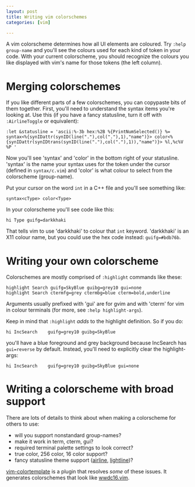 ```yaml
---
layout: post
title: Writing vim colorschemes
categories: [vim]

---
```


A vim colorscheme determines how all UI elements are coloured. Try `:help
group-name` and you'll see the colours used for each kind of token in your
code. With your current colorscheme, you should recognize the colours you like
displayed with vim's name for those tokens (the left column).


# Merging colorschemes

If you like different parts of a few colorschemes, you can copypaste bits of
them together. First, you'll need to understand the syntax items you're looking
at. Use this (if you have a fancy statusline, turn it off with `:AirlineToggle`
or equivalent):

    :let &statusline = 'ascii:%-3b hex:%2B %{PrintNumSelected()} %= syntax<%{synIDattr(synID(line("."),col("."),1),"name")}> color<%{synIDattr(synIDtrans(synID(line("."),col("."),1)),"name")}> %l,%c%V %P '

Now you'll see 'syntax' and 'color' in the bottom right of your statusline.
'syntax' is the name your syntax uses for the token under the cursor (defined
in `syntax/c.vim`) and 'color' is what colour to select from the colorscheme
(group-name).

Put your cursor on the word `int` in a C++ file and you'll see something like:

    syntax<cType> color<Type>

In your colorscheme you'll see code like this:

    hi Type	guifg=darkkhaki

That tells vim to use 'darkkhaki' to colour that `int` keyword. 'darkkhaki' is
an X11 colour name, but you could use the hex code instead: `guifg=#bdb76b`.


# Writing your own colorscheme

Colorschemes are mostly comprised of `:highlight` commands like these:

    highlight Search guifg=SkyBlue guibg=grey10 gui=none
    highlight Search ctermfg=grey ctermbg=blue cterm=bold,underline

Arguments usually prefixed with 'gui' are for gvim and with 'cterm' for vim in
colour terminals (for more, see `:help highlight-args`).

Keep in mind that `:highlight` *adds* to the highlight definition. So if you do:

    hi IncSearch	guifg=grey10 guibg=SkyBlue

you'll have a blue foreground and grey background because IncSearch has
`gui=reverse` by default. Instead, you'll need to explicitly clear the
highlight-args:

    hi IncSearch	guifg=grey10 guibg=SkyBlue gui=none


# Writing a colorscheme with broad support

There are lots of details to think about when making a colorscheme for others to use:

* will you support nonstandard group-names?
* make it work in term, cterm, gui?
* required terminal palette settings to look correct?
* true color, 256 color, 16 color support?
* fancy statusline theme support ([airline](https://github.com/vim-airline/vim-airline-themes), [lightline](https://github.com/itchyny/lightline.vim/tree/master/autoload/lightline/colorscheme))?

[vim-colortemplate](https://github.com/lifepillar/vim-colortemplate) is a
plugin that resolves *some* of these issues. It generates colorschemes that
look like
[wwdc16.vim](https://github.com/lifepillar/vim-wwdc16-theme/blob/master/colors/wwdc16.vim).
